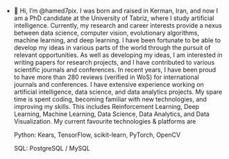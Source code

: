 - 👋 Hi, I’m @hamed7pix. I was born and raised in Kerman, Iran, and now I am a PhD candidate at the University of Tabriz, where I study artificial intelligence. Currently, my research and career interests provide a nexus between data science, computer vision, evolutionary algorithms, machine learning, and deep learning. I have been fortunate to be able to develop my ideas in various parts of the world through the pursuit of relevant opportunities. As well as developing my ideas, I am interested in writing papers for research projects, and I have contributed to various scientific journals and conferences. In recent years, I have been proud to have more than 280 reviews (verified in WoS) for international journals and conferences. I have extensive experience working on artificial intelligence, data science, and data analytics projects. My spare time is spent coding, becoming familiar with new technologies, and improving my skills. This includes Reinforcement Learning, Deep Learning, Machine Learning, Data Science, Data Analytics, and Data Visualization. My current favourite technologies & platforms are

  Python: Kears, TensorFlow, scikit-learn, PyTorch, OpenCV

  SQL: PostgreSQL / MySQL

<!---
hamed7pix/hamed7pix is a ✨ special ✨ repository because its `README.md` (this file) appears on your GitHub profile.
You can click the Preview link to take a look at your changes.
--->
